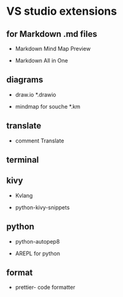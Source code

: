 # VS studio extensions

## for Markdown .md files

- Markdown Mind Map Preview

- Markdown All in One

## diagrams
- draw.io *.drawio

- mindmap for souche *.km

## translate

- comment Translate

## terminal

## kivy

- Kvlang

- python-kivy-snippets

## python

- python-autopep8

- AREPL for python

## format
- prettier- code formatter 

